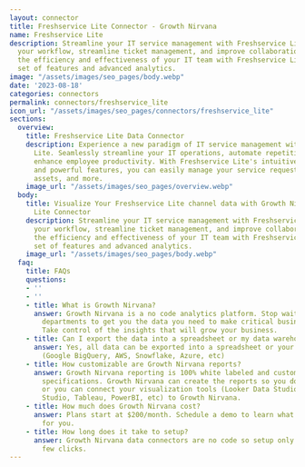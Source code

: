 ```yaml
---
layout: connector
title: Freshservice Lite Connector - Growth Nirvana
name: Freshservice Lite
description: Streamline your IT service management with Freshservice Lite. Simplify
  your workflow, streamline ticket management, and improve collaboration. Enhance
  the efficiency and effectiveness of your IT team with Freshservice Lite's comprehensive
  set of features and advanced analytics.
image: "/assets/images/seo_pages/body.webp"
date: '2023-08-18'
categories: connectors
permalink: connectors/freshservice_lite
icon_url: "/assets/images/seo_pages/connectors/freshservice_lite"
sections:
  overview:
    title: Freshservice Lite Data Connector
    description: Experience a new paradigm of IT service management with Freshservice
      Lite. Seamlessly streamline your IT operations, automate repetitive tasks, and
      enhance employee productivity. With Freshservice Lite's intuitive interface
      and powerful features, you can easily manage your service requests, incidents,
      assets, and more.
    image_url: "/assets/images/seo_pages/overview.webp"
  body:
    title: Visualize Your Freshservice Lite channel data with Growth Nirvana's Freshservice
      Lite Connector
    description: Streamline your IT service management with Freshservice Lite. Simplify
      your workflow, streamline ticket management, and improve collaboration. Enhance
      the efficiency and effectiveness of your IT team with Freshservice Lite's comprehensive
      set of features and advanced analytics.
    image_url: "/assets/images/seo_pages/body.webp"
  faq:
    title: FAQs
    questions:
    - ''
    - ''
    - title: What is Growth Nirvana?
      answer: Growth Nirvana is a no code analytics platform. Stop waiting for other
        departments to get you the data you need to make critical business decisions.
        Take control of the insights that will grow your business.
    - title: Can I export the data into a spreadsheet or my data warehouse?
      answer: Yes, all data can be exported into a spreadsheet or your data warehouse
        (Google BigQuery, AWS, Snowflake, Azure, etc)
    - title: How customizable are Growth Nirvana reports?
      answer: Growth Nirvana reporting is 100% white labeled and customized to your
        specifications. Growth Nirvana can create the reports so you don’t have to
        or you can connect your visualization tools (Looker Data Studio/Google Data
        Studio, Tableau, PowerBI, etc) to Growth Nirvana.
    - title: How much does Growth Nirvana cost?
      answer: Plans start at $200/month. Schedule a demo to learn what plan is best
        for you.
    - title: How long does it take to setup?
      answer: Growth Nirvana data connectors are no code so setup only requires a
        few clicks.
---
```

